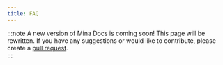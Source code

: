 ```yaml
---
title: FAQ
---
```


:::note
A new version of Mina Docs is coming soon! This page will be rewritten. If you have any suggestions or would like to contribute, please create a [pull request](https://github.com/MinaProtocol/docs).\
:::